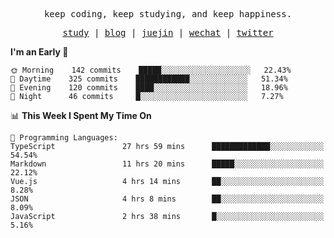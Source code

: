 <p align="center">
  <samp>
    <span>keep coding, keep studying, and keep happiness.</span>
  </samp>
</p>

<p align="center">
  <samp>
    <a href="https://github.com/ouduidui/fe-study">study</a> |
    <a href="https://ouduidui.cn">blog</a>  |
    <a href="https://juejin.cn/user/4309700183594366">juejin</a> |
    <a href="https://user-images.githubusercontent.com/54696834/159862985-5fbb577a-ba1b-4941-9f99-98cee13b7a60.jpeg">wechat</a> |
    <a href="https://twitter.com/ouduidui">twitter</a>
  </samp>
</p>

<!--START_SECTION:waka-->
**I'm an Early 🐤** 

```text
🌞 Morning    142 commits    █████░░░░░░░░░░░░░░░░░░░░   22.43% 
🌆 Daytime    325 commits    ████████████░░░░░░░░░░░░░   51.34% 
🌃 Evening    120 commits    ████░░░░░░░░░░░░░░░░░░░░░   18.96% 
🌙 Night      46 commits     █░░░░░░░░░░░░░░░░░░░░░░░░   7.27%

```


📊 **This Week I Spent My Time On** 

```text
💬 Programming Languages: 
TypeScript               27 hrs 59 mins      █████████████░░░░░░░░░░░░   54.54% 
Markdown                 11 hrs 20 mins      █████░░░░░░░░░░░░░░░░░░░░   22.12% 
Vue.js                   4 hrs 14 mins       ██░░░░░░░░░░░░░░░░░░░░░░░   8.28% 
JSON                     4 hrs 8 mins        ██░░░░░░░░░░░░░░░░░░░░░░░   8.09% 
JavaScript               2 hrs 38 mins       █░░░░░░░░░░░░░░░░░░░░░░░░   5.16%

```


<!--END_SECTION:waka-->

